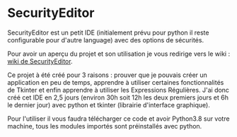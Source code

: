 # SecurityEditor
SecurityEditor est un petit IDE (initialement prévu pour python il reste configurable pour d'autre language) avec des options de sécurités.

Pour avoir un aperçu du projet et son utilisation je vous redirige vers le wiki : [wiki de SecurityEditor](https://github.com/mauricelambert/SecurityEditor/wiki).

Ce projet à été créé pour 3 raisons : prouver que je pouvais créer un application en peu de temps, apprendre à utiliser certaines fonctionnalités de Tkinter et enfin apprendre à utiliser les Expressions Régulières. J'ai donc créé cet IDE en 2,5 jours (environ 30h soit 12h les deux premiers jours et 6h le dernier jour) avec python et tkinter (librairie d'interface graphique).

Pour l'utiliser il vous faudra télécharger ce code et avoir Python3.8 sur votre machine, tous les modules importés sont préinstallés avec python.

